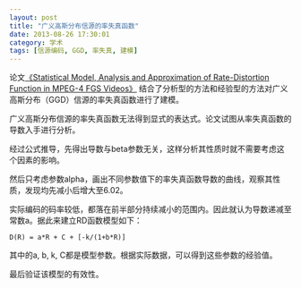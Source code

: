 ```yaml
---
layout: post
title: "广义高斯分布信源的率失真函数"
date: 2013-08-26 17:30:01
category: 学术
tags: [信源编码, GGD, 率失真, 建模]
---
```


论文[《Statistical Model, Analysis and Approximation of Rate-Distortion Function in MPEG-4 FGS Videos》](http://ieeexplore.ieee.org/xpls/abs_all.jsp?arnumber=1626284&tag=1)
结合了分析型的方法和经验型的方法对广义高斯分布（GGD）信源的率失真函数进行了建模。

<!--more-->
广义高斯分布信源的率失真函数无法得到显式的表达式。论文试图从率失真函数的导数入手进行分析。

经过公式推导，先得出导数与beta参数无关，这样分析其性质时就不需要考虑这个因素的影响。

然后只考虑参数alpha，画出不同参数值下的率失真函数导数的曲线，观察其性质，发现均先减小后增大至6.02。

实际编码的码率较低，都落在前半部分持续减小的范围内。因此就认为导数递减至常数a。据此来建立RD函数模型如下：

    D(R) = a*R + C + [-k/(1+b*R)]

其中的a, b, k, C都是模型参数。根据实际数据，可以得到这些参数的经验值。

最后验证该模型的有效性。
